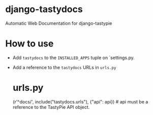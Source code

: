 django-tastydocs
================

Automatic Web Documentation for django-tastypie

How to use
==========

- Add `tastydocs` to the `INSTALLED_APPS` tuple on `settings.py.
- Add a reference to the `tastydocs` URLs in `urls.py`

    # urls.py
    (r'^docs/', include("tastydocs.urls"), {"api": api}) # api must be a reference to the TastyPie API object.